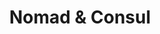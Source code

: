 ---
title: Nomad & Consul
description: Instructions for installing the Istio control plane in a Consul based environment, with or without Nomad.
weight: 20
type: section-index
keywords: [consul]
---